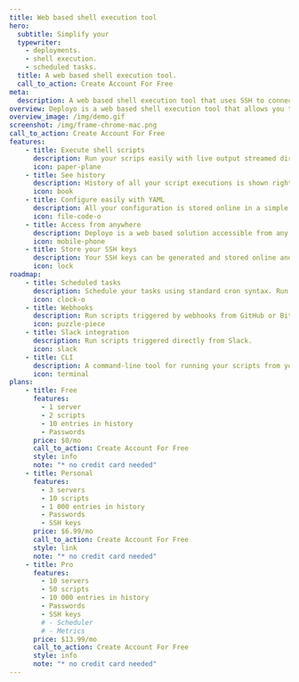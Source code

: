 ```yaml
---
title: Web based shell execution tool
hero:
  subtitle: Simplify your
  typewriter:
    - deployments.
    - shell execution.
    - scheduled tasks.
  title: A web based shell execution tool.
  call_to_action: Create Account For Free
meta:
  description: A web based shell execution tool that uses SSH to connect to your servers. Simplify your deployments or remote shell executions.
overview: Deployo is a web based shell execution tool that allows you to execute over SSH with a button click. It is perfectly suited for personal projects, freelancers or small companies looking to speed up their remote tasks.
overview_image: /img/demo.gif
screenshot: /img/frame-chrome-mac.png
call_to_action: Create Account For Free
features:
    - title: Execute shell scripts
      description: Run your scrips easily with live output streamed directly from your server.
      icon: paper-plane
    - title: See history
      description: History of all your script executions is shown right on your dashboard. You can access old executions and execute again the same script with same parameters with ease.
      icon: book
    - title: Configure easily with YAML
      description: All your configuration is stored online in a simple YAML file. Easily edit with syntax highlighting.
      icon: file-code-o
    - title: Access from anywhere
      description: Deployo is a web based solution accessible from any device with a browser. So desktop, tablet or mobile, it is at your fingertips.
      icon: mobile-phone
    - title: Store your SSH keys
      description: Your SSH keys can be generated and stored online and used everytime you acces your server. Have a private key already? Just upload it!
      icon: lock
roadmap:
    - title: Scheduled tasks
      description: Schedule your tasks using standard cron syntax. Run your script in configured intervals. You can see history and output of scheduled tasks.
      icon: clock-o
    - title: Webhooks
      description: Run scripts triggered by webhooks from GitHub or Bitbucket.
      icon: puzzle-piece
    - title: Slack integration
      description: Run scripts triggered directly from Slack.
      icon: slack
    - title: CLI
      description: A command-line tool for running your scripts from your terminal.
      icon: terminal
plans:
    - title: Free
      features:
        - 1 server
        - 2 scripts
        - 10 entries in history
        - Passwords
      price: $0/mo
      call_to_action: Create Account For Free
      style: info
      note: "* no credit card needed"
    - title: Personal
      features:
        - 3 servers
        - 10 scripts
        - 1 000 entries in history
        - Passwords
        - SSH keys
      price: $6.99/mo
      call_to_action: Create Account For Free
      style: link
      note: "* no credit card needed"
    - title: Pro
      features:
        - 10 servers
        - 50 scripts
        - 10 000 entries in history
        - Passwords
        - SSH keys
        # - Scheduler
        # - Metrics
      price: $13.99/mo
      call_to_action: Create Account For Free
      style: info
      note: "* no credit card needed"
---
```

